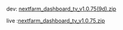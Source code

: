 dev: [nextfarm_dashboard_tv_v1.0.75(9d).zip](https://github.com/user-attachments/files/18007443/nextfarm_dashboard_tv_v1.0.75.9d.zip)



live :[nextfarm_dashboard_tv_v1.0.75.zip](https://github.com/user-attachments/files/18009700/nextfarm_dashboard_tv_v1.0.75.zip)
